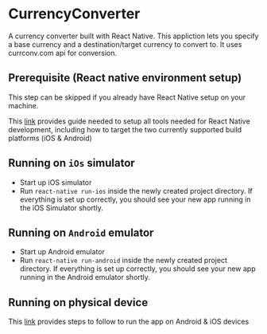 # CurrencyConverter
A currency converter built with React Native.
This appliction lets you specify a base currency and a destination/target currency to convert to. It uses currconv.com api for conversion.

## Prerequisite (React native environment setup)
This step can be skipped if you already have React Native setup on your machine.

This [link](https://facebook.github.io/react-native/docs/getting-started) provides guide needed to setup all tools needed for React Native development, including how to target the two currently supported build platforms (iOS & Android)

## Running on `iOs` simulator
- Start up iOS simulator
- Run `react-native run-ios` inside the newly created project directory. If everything is set up correctly, you should see your new app running in the iOS Simulator shortly.

## Running on `Android` emulator
- Start up Android emulator
- Run `react-native run-android` inside the newly created project directory. If everything is set up correctly, you should see your new app running in the Android emulator shortly.

## Running on physical device
 This [link](https://facebook.github.io/react-native/docs/running-on-device) provides steps to follow to run the app on Android & iOS devices
